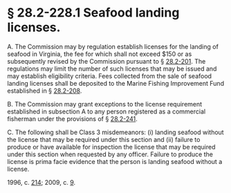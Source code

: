 # § 28.2-228.1 Seafood landing licenses.

<p>A. The Commission may by regulation establish licenses for the landing of seafood in Virginia, the fee for which shall not exceed $150 or as subsequently revised by the Commission pursuant to § <a href='http://law.lis.virginia.gov/vacode/28.2-201/'>28.2-201</a>. The regulations may limit the number of such licenses that may be issued and may establish eligibility criteria. Fees collected from the sale of seafood landing licenses shall be deposited to the Marine Fishing Improvement Fund established in § <a href='http://law.lis.virginia.gov/vacode/28.2-208/'>28.2-208</a>.</p><p>B. The Commission may grant exceptions to the license requirement established in subsection A to any person registered as a commercial fisherman under the provisions of § <a href='http://law.lis.virginia.gov/vacode/28.2-241/'>28.2-241</a>.</p><p>C. The following shall be Class 3 misdemeanors: (i) landing seafood without the license that may be required under this section and (ii) failure to produce or have available for inspection the license that may be required under this section when requested by any officer. Failure to produce the license is prima facie evidence that the person is landing seafood without a license.</p><p>1996, c. <a href='http://lis.virginia.gov/cgi-bin/legp604.exe?961+ful+CHAP0214'>214</a>; 2009, c. <a href='http://lis.virginia.gov/cgi-bin/legp604.exe?091+ful+CHAP0009'>9</a>.</p>
